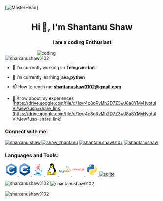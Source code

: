 [![MasterHead](https://camo.githubusercontent.com/775ed67e1d46c9534c3cb9a4694edf0603b1436a7e3e15891d3c327733fc26b6/68747470733a2f2f7777772e61756469656e6365706c616e65742e636f6d2f726f6f742f74656d706c6174652f312f2f696d616765732f7765622d646576656c6f706d656e742e676966)]
<h1 align="center">Hi 👋, I'm Shantanu Shaw</h1>
<h3 align="center">I am a coding Enthusiast</h3>
<img align="right" alt="coding" width="400" src="https://wallpapercave.com/uwp/uwp797292.gif">

<p align="left"> <img src="https://komarev.com/ghpvc/?username=shantanushaw0102&label=Profile%20views&color=0e75b6&style=flat" alt="shantanushaw0102" /> </p>

- 🔭 I’m currently working on **Telegram-bot**

- 🌱 I’m currently learning **java,python**

- 📫 How to reach me **shantanushaw0102@gmail.com**

- 📄 Know about my experiences [https://drive.google.com/file/d/1cyr4c8oRvMh2D7Z3wJ8a8YMyHyotuIVi/view?usp=share_link](https://drive.google.com/file/d/1cyr4c8oRvMh2D7Z3wJ8a8YMyHyotuIVi/view?usp=share_link)

<h3 align="left">Connect with me:</h3>
<p align="left">
<a href="https://linkedin.com/in/shantanu shaw" target="blank"><img align="center" src="https://raw.githubusercontent.com/rahuldkjain/github-profile-readme-generator/master/src/images/icons/Social/linked-in-alt.svg" alt="shantanu shaw" height="30" width="40" /></a>
<a href="https://instagram.com/shaw_shantanu" target="blank"><img align="center" src="https://raw.githubusercontent.com/rahuldkjain/github-profile-readme-generator/master/src/images/icons/Social/instagram.svg" alt="shaw_shantanu" height="30" width="40" /></a>
<a href="https://www.leetcode.com/shantanushaw0102" target="blank"><img align="center" src="https://raw.githubusercontent.com/rahuldkjain/github-profile-readme-generator/master/src/images/icons/Social/leet-code.svg" alt="shantanushaw0102" height="30" width="40" /></a>
<a href="https://auth.geeksforgeeks.org/user/shantanushaw" target="blank"><img align="center" src="https://raw.githubusercontent.com/rahuldkjain/github-profile-readme-generator/master/src/images/icons/Social/geeks-for-geeks.svg" alt="shantanushaw" height="30" width="40" /></a>
</p>

<h3 align="left">Languages and Tools:</h3>
<p align="left"> <a href="https://www.cprogramming.com/" target="_blank" rel="noreferrer"> <img src="https://raw.githubusercontent.com/devicons/devicon/master/icons/c/c-original.svg" alt="c" width="40" height="40"/> </a> <a href="https://www.w3schools.com/cpp/" target="_blank" rel="noreferrer"> <img src="https://raw.githubusercontent.com/devicons/devicon/master/icons/cplusplus/cplusplus-original.svg" alt="cplusplus" width="40" height="40"/> </a> <a href="https://www.java.com" target="_blank" rel="noreferrer"> <img src="https://raw.githubusercontent.com/devicons/devicon/master/icons/java/java-original.svg" alt="java" width="40" height="40"/> </a> <a href="https://www.linux.org/" target="_blank" rel="noreferrer"> <img src="https://raw.githubusercontent.com/devicons/devicon/master/icons/linux/linux-original.svg" alt="linux" width="40" height="40"/> </a> <a href="https://www.mysql.com/" target="_blank" rel="noreferrer"> <img src="https://raw.githubusercontent.com/devicons/devicon/master/icons/mysql/mysql-original-wordmark.svg" alt="mysql" width="40" height="40"/> </a> <a href="https://www.oracle.com/" target="_blank" rel="noreferrer"> <img src="https://raw.githubusercontent.com/devicons/devicon/master/icons/oracle/oracle-original.svg" alt="oracle" width="40" height="40"/> </a> <a href="https://www.python.org" target="_blank" rel="noreferrer"> <img src="https://raw.githubusercontent.com/devicons/devicon/master/icons/python/python-original.svg" alt="python" width="40" height="40"/> </a> <a href="https://www.sqlite.org/" target="_blank" rel="noreferrer"> <img src="https://www.vectorlogo.zone/logos/sqlite/sqlite-icon.svg" alt="sqlite" width="40" height="40"/> </a> </p>

<p><img align="left" src="https://github-readme-stats.vercel.app/api/top-langs?username=shantanushaw0102&show_icons=true&locale=en&layout=compact" alt="shantanushaw0102" /></p>

<p>&nbsp;<img align="center" src="https://github-readme-stats.vercel.app/api?username=shantanushaw0102&show_icons=true&locale=en" alt="shantanushaw0102" /></p>

<p><img align="center" src="https://github-readme-streak-stats.herokuapp.com/?user=shantanushaw0102&" alt="shantanushaw0102" /></p>

